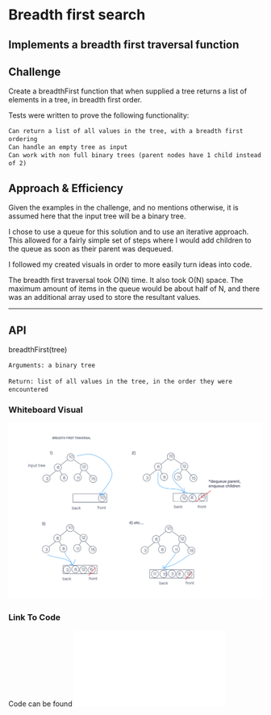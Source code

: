 # Breadth first search

## Implements a breadth first traversal function

## Challenge

Create a breadthFirst function that when supplied a tree returns a list of elements in a tree, in breadth first order.

Tests were written to prove the following functionality:

    Can return a list of all values in the tree, with a breadth first ordering
    Can handle an empty tree as input
    Can work with non full binary trees (parent nodes have 1 child instead of 2)

## Approach & Efficiency
<!-- What approach did you take? Why? What is the Big O space/time for this approach? -->
Given the examples in the challenge, and no mentions otherwise, it is assumed here that the input tree will be a binary tree.

I chose to use a queue for this solution and to use an iterative approach. This allowed for a fairly simple set of steps where I would add children to the queue as soon as their parent was dequeued.

I followed my created visuals in order to more easily turn ideas into code.

The breadth first traversal took O(N) time. It also took O(N) space. The maximum amount of items in the queue would be about half of N, and there was an additional array used to store the resultant values.

-----

## API

breadthFirst(tree)

    Arguments: a binary tree

    Return: list of all values in the tree, in the order they were encountered

### Whiteboard Visual

![Solution approach diagram](./breadthFirst.png)

### Link To Code

Code can be found ![here](./breadthFirst.js)
